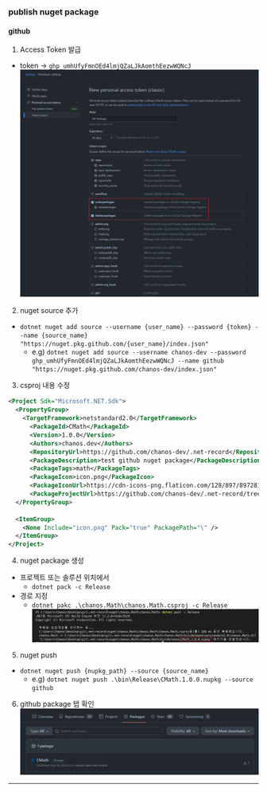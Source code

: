 ### publish nuget package 

#### github

1. Access Token 발급
  - token -> `ghp_umhUfyFmnOEd4lmjQZaLJkAomthEezwWQNcJ`
![token](./assets/token.png)

2. nuget source 추가
- `dotnet nuget add source --username {user_name} --password {token} --name {source_name} "https://nuget.pkg.github.com/{user_name}/index.json"`
  - e.g) `dotnet nuget add source --username chanos-dev --password ghp_umhUfyFmnOEd4lmjQZaLJkAomthEezwWQNcJ --name github "https://nuget.pkg.github.com/chanos-dev/index.json"`

3. csproj 내용 수정
```xml
<Project Sdk="Microsoft.NET.Sdk">
  <PropertyGroup>
    <TargetFramework>netstandard2.0</TargetFramework>
	  <PackageId>CMath</PackageId> 
	  <Version>1.0.0</Version>
	  <Authors>chanos.dev</Authors> 	  
	  <RepositoryUrl>https://github.com/chanos-dev/.net-record</RepositoryUrl>
	  <PackageDescription>test github nuget package</PackageDescription> 
	  <PackageTags>math</PackageTags> 
	  <PackageIcon>icon.png</PackageIcon> 
	  <PackageIconUrl>https://cdn-icons-png.flaticon.com/128/897/897281.png</PackageIconUrl> 		
	  <PackageProjectUrl>https://github.com/chanos-dev/.net-record/tree/main/nuget/chanos.Math/chanos.Math</PackageProjectUrl> 
  </PropertyGroup>
  
  <ItemGroup> 
    <None Include="icon.png" Pack="true" PackagePath="\" /> 
  </ItemGroup>
</Project>

```

4. nuget package 생성
- 프로젝트 또는 솔루션 위치에서 
  - `dotnet pack -c Release`
- 경로 지정
  - `dotnet pakc .\chanos.Math\chanos.Math.csproj -c Release`
![package](./assets/package.png)

5. nuget push
- `dotnet nuget push {nupkg_path} --source {source_name}`
  - e.g) `dotnet nuget push .\bin\Release\CMath.1.0.0.nupkg --source github`

6. github package 탭 확인
![push](./assets/push.png)

---